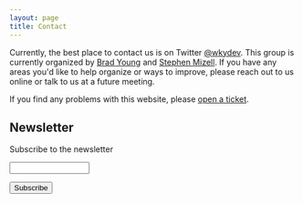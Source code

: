 ```yaml
---
layout: page
title: Contact
---
```


Currently, the best place to contact us is on Twitter [@wkydev](https://twitter.com/wkydev). This group is currently organized by [Brad Young](https://twitter.com/bradwyoung) and [Stephen Mizell](https://twitter.com/Stephen_Mizell). If you have any areas you'd like to help organize or ways to improve, please reach out to us online or talk to us at a future meeting.

If you find any problems with this website, please [open a ticket](https://github.com/wkydev/wkydev.github.io/issues).

<h2>Newsletter</h2>
<div class="message">
  <form action="https://tinyletter.com/wkydev" method="post" target="popupwindow" onsubmit="window.open('https://tinyletter.com/wkydev', 'popupwindow', 'scrollbars=yes,width=800,height=600');return true"><p><label for="tlemail">Subscribe to the newsletter</label></p><p><input type="text" style="width:140px" name="email" id="tlemail" /></p><input type="hidden" value="1" name="embed"/><input type="submit" value="Subscribe" /></form>
</div>